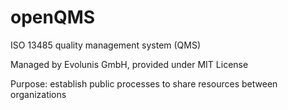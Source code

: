 # openQMS
ISO 13485 quality management system (QMS)

Managed by Evolunis GmbH, provided under MIT License

Purpose: establish public processes to share resources between organizations
